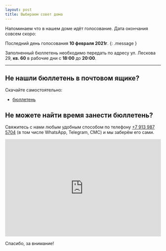 ```yaml
---
layout: post
title: Выбираем совет дома
---
```


Напоминаем что в нашем доме идёт голосование. Дата окончания совсем скоро:

Последний день голосования **10 февраля 2021г**.
{: .message }

Заполненный бюллетень необходимо передать по адресу ул. Лескова 29, **кв. 60** в рабочие дни с **18:00** до **20:00**.

-----

## Не нашли бюллетень в почтовом ящике?

Скачайте самостоятельно:
* [бюллетень](http://bit.ly/3qdbvok)

## Не можете найти время занести бюллетень?

Свяжитесь с нами любым удобным способом по телефону  [+7 913 987 5704](tel:+79139875704) (в том числе WhatsApp, Telegram, СМС) и мы заберём его сами.

<iframe width="100%" height="315" src="https://www.youtube.com/embed/NF_Xhiw8W_U" frameborder="0" allow="accelerometer; autoplay; clipboard-write; encrypted-media; gyroscope; picture-in-picture" allowfullscreen></iframe>

Спасибо, за внимание!
